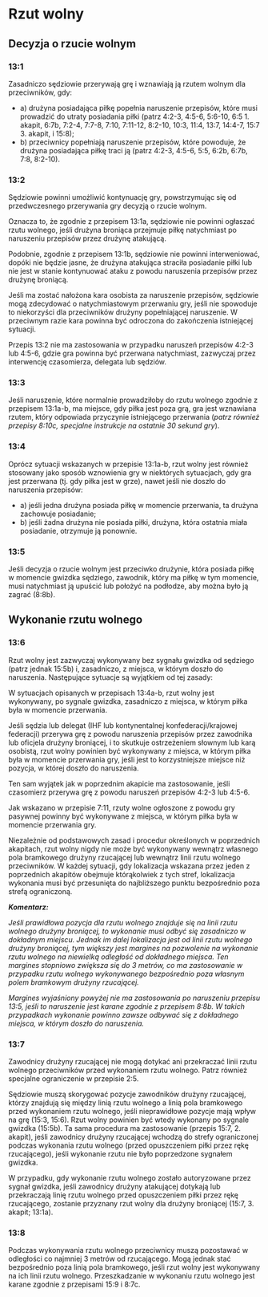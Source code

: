 # Rzut wolny

## Decyzja o rzucie wolnym

### 13:1
Zasadniczo sędziowie przerywają grę i wznawiają ją rzutem wolnym dla
przeciwników, gdy:

- a) drużyna posiadająca piłkę popełnia naruszenie przepisów, które musi prowadzić do utraty
  posiadania piłki (patrz 4:2-3, 4:5-6, 5:6-10, 6:5 1. akapit, 6:7b, 7:2-4, 7:7-8, 7:10,
  7:11-12, 8:2-10, 10:3, 11:4, 13:7, 14:4-7, 15:7 3. akapit, i 15:8);
- b) przeciwnicy popełniają naruszenie przepisów, które powoduje, że drużyna posiadająca piłkę
  traci ją (patrz 4:2-3, 4:5-6, 5:5, 6:2b, 6:7b, 7:8, 8:2-10).

### 13:2
Sędziowie powinni umożliwić kontynuację gry, powstrzymując się od przedwczesnego
przerywania gry decyzją o rzucie wolnym.

Oznacza to, że zgodnie z przepisem 13:1a, sędziowie nie powinni ogłaszać rzutu wolnego, jeśli
drużyna broniąca przejmuje piłkę natychmiast po naruszeniu przepisów przez drużynę atakującą.

Podobnie, zgodnie z przepisem 13:1b, sędziowie nie powinni interweniować, dopóki nie będzie
jasne, że drużyna atakująca straciła posiadanie piłki lub nie jest w stanie kontynuować ataku
z powodu naruszenia przepisów przez drużynę broniącą.

Jeśli ma zostać nałożona kara osobista za naruszenie przepisów, sędziowie mogą
zdecydować o natychmiastowym przerwaniu gry, jeśli nie spowoduje to niekorzyści dla
przeciwników drużyny popełniającej naruszenie. W przeciwnym razie kara powinna być
odroczona do zakończenia istniejącej sytuacji.

Przepis 13:2 nie ma zastosowania w przypadku naruszeń przepisów 4:2-3 lub 4:5-6,
gdzie gra powinna być przerwana natychmiast, zazwyczaj przez interwencję
czasomierza, delegata lub sędziów.

### 13:3
Jeśli naruszenie, które normalnie prowadziłoby do rzutu wolnego zgodnie z przepisem 13:1a-b,
ma miejsce, gdy piłka jest poza grą, gra jest wznawiana rzutem, który odpowiada przyczynie
istniejącego przerwania (*patrz również przepisy 8:10c, specjalne instrukcje na ostatnie 30 sekund gry*).

### 13:4
Oprócz sytuacji wskazanych w przepisie 13:1a-b, rzut wolny jest również stosowany jako
sposób wznowienia gry w niektórych sytuacjach, gdy gra jest przerwana (tj. gdy piłka jest w grze),
nawet jeśli nie doszło do naruszenia przepisów:

- a) jeśli jedna drużyna posiada piłkę w momencie przerwania, ta drużyna zachowuje posiadanie;
- b) jeśli żadna drużyna nie posiada piłki, drużyna, która ostatnia miała posiadanie, otrzymuje ją ponownie.
  
### 13:5
Jeśli decyzja o rzucie wolnym jest przeciwko drużynie, która posiada piłkę w momencie
gwizdka sędziego, zawodnik, który ma piłkę w tym momencie, musi natychmiast ją upuścić
lub położyć na podłodze, aby można było ją zagrać (8:8b).

## Wykonanie rzutu wolnego

### 13:6
Rzut wolny jest zazwyczaj wykonywany bez sygnału gwizdka od sędziego (patrz jednak 15:5b) i,
zasadniczo, z miejsca, w którym doszło do naruszenia.
Następujące sytuacje są wyjątkiem od tej zasady:

W sytuacjach opisanych w przepisach 13:4a-b, rzut wolny jest wykonywany, po sygnale gwizdka,
zasadniczo z miejsca, w którym piłka była w momencie przerwania.

Jeśli sędzia lub delegat (IHF lub kontynentalnej konfederacji/krajowej federacji)
przerywa grę z powodu naruszenia przepisów przez zawodnika lub oficjela drużyny broniącej,
i to skutkuje ostrzeżeniem słownym lub karą osobistą, rzut wolny powinien być wykonywany
z miejsca, w którym piłka była w momencie przerwania gry, jeśli jest to korzystniejsze miejsce
niż pozycja, w której doszło do naruszenia.

Ten sam wyjątek jak w poprzednim akapicie ma zastosowanie, jeśli czasomierz przerywa
grę z powodu naruszeń przepisów 4:2-3 lub 4:5-6.

Jak wskazano w przepisie 7:11, rzuty wolne ogłoszone z powodu gry pasywnej powinny być
wykonywane z miejsca, w którym piłka była w momencie przerwania gry.

Niezależnie od podstawowych zasad i procedur określonych w poprzednich akapitach,
rzut wolny nigdy nie może być wykonywany wewnątrz własnego pola bramkowego drużyny rzucającej
lub wewnątrz linii rzutu wolnego przeciwników. W każdej sytuacji, gdy lokalizacja wskazana przez
jeden z poprzednich akapitów obejmuje którąkolwiek z tych stref, lokalizacja wykonania musi być
przesunięta do najbliższego punktu bezpośrednio poza strefą ograniczoną.

***Komentarz:***

*Jeśli prawidłowa pozycja dla rzutu wolnego znajduje się na linii rzutu wolnego drużyny broniącej, to
wykonanie musi odbyć się zasadniczo w dokładnym miejscu. Jednak im dalej lokalizacja jest od
linii rzutu wolnego drużyny broniącej, tym większy jest margines na pozwolenie na wykonanie rzutu
wolnego na niewielką odległość od dokładnego miejsca. Ten margines stopniowo zwiększa się do 3 metrów,
co ma zastosowanie w przypadku rzutu wolnego wykonywanego bezpośrednio poza własnym polem bramkowym drużyny rzucającej.*

*Margines wyjaśniony powyżej nie ma zastosowania po naruszeniu przepisu 13:5, jeśli to naruszenie jest
karane zgodnie z przepisem 8:8b. W takich przypadkach wykonanie powinno zawsze odbywać się
z dokładnego miejsca, w którym doszło do naruszenia.*

### 13:7
Zawodnicy drużyny rzucającej nie mogą dotykać ani przekraczać linii rzutu wolnego
przeciwników przed wykonaniem rzutu wolnego. Patrz również specjalne ograniczenie w przepisie 2:5.

Sędziowie muszą skorygować pozycje zawodników drużyny rzucającej, którzy znajdują się między
linią rzutu wolnego a linią pola bramkowego przed wykonaniem rzutu wolnego, jeśli
nieprawidłowe pozycje mają wpływ na grę (15:3, 15:6). Rzut wolny powinien być wtedy wykonany
po sygnale gwizdka (15:5b). Ta sama procedura ma zastosowanie (przepis
15:7, 2. akapit), jeśli zawodnicy drużyny rzucającej wchodzą do strefy ograniczonej podczas
wykonania rzutu wolnego (przed opuszczeniem piłki przez rękę rzucającego), jeśli wykonanie
rzutu nie było poprzedzone sygnałem gwizdka.

W przypadku, gdy wykonanie rzutu wolnego zostało autoryzowane przez sygnał gwizdka,
jeśli zawodnicy drużyny atakującej dotykają lub przekraczają linię rzutu wolnego przed
opuszczeniem piłki przez rękę rzucającego, zostanie przyznany rzut wolny dla
drużyny broniącej (15:7, 3. akapit; 13:1a).

### 13:8
Podczas wykonywania rzutu wolnego przeciwnicy muszą pozostawać w odległości co najmniej 3
metrów od rzucającego. Mogą jednak stać bezpośrednio poza linią pola bramkowego,
jeśli rzut wolny jest wykonywany na ich linii rzutu wolnego. Przeszkadzanie w wykonaniu rzutu wolnego
jest karane zgodnie z przepisami 15:9 i 8:7c.

